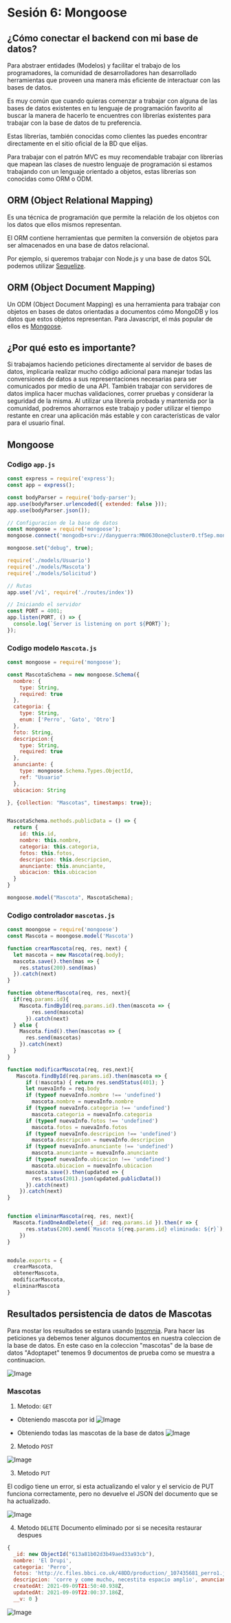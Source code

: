 # Sesión 6: Mongoose

## ¿Cómo conectar el backend con mi base de datos?

Para abstraer entidades (Modelos) y facilitar el trabajo de los programadores, la comunidad de desarrolladores han desarrollado herramientas que proveen una manera más eficiente de interactuar con las bases de datos.

Es muy común que cuando quieras comenzar a trabajar con alguna de las bases de datos existentes en tu lenguaje de programación favorito al buscar la manera de hacerlo te encuentres con librerías existentes para trabajar con la base de datos de tu preferencia.

Estas librerías, también conocidas como clientes las puedes encontrar directamente en el sitio oficial de la BD que elijas.

Para trabajar con el patrón MVC es muy recomendable trabajar con librerías que mapean las clases de nuestro lenguaje de programación si estamos trabajando con un lenguaje orientado a objetos, estas librerías son conocidas como ORM o ODM.

## ORM (Object Relational Mapping)

Es una técnica de programación que permite la relación de los objetos con los datos que ellos mismos representan.

El ORM contiene herramientas que permiten la conversión de objetos para ser almacenados en una base de datos relacional.

Por ejemplo, si queremos trabajar con Node.js y una base de datos SQL podemos utilizar [Sequelize](https://sequelize.org/v5/).


## ORM (Object Document Mapping)

Un ODM (Object Document Mapping) es una herramienta para trabajar con objetos en bases de datos orientadas a documentos cómo MongoDB y los datos que estos objetos representan. Para Javascript, el más popular de ellos es [Mongoose](https://mongoosejs.com/).

## ¿Por qué esto es importante?

Si trabajamos haciendo peticiones directamente al servidor de bases de datos, implicaría realizar mucho código adicional para manejar todas las conversiones de datos a sus representaciones necesarias para ser comunicados por medio de una API. También trabajar con servidores de datos implica hacer muchas validaciones, correr pruebas y considerar la seguridad de la misma. Al utilizar una librería probada y mantenida por la comunidad, podremos ahorrarnos este trabajo y poder utilizar el tiempo restante en crear una aplicación más estable y con características de valor para el usuario final.

## Mongoose

### Codigo `app.js`

```javascript
const express = require('express');
const app = express();

const bodyParser = require('body-parser');
app.use(bodyParser.urlencoded({ extended: false }));
app.use(bodyParser.json());

// Configuracion de la base de datos
const mongoose = require('mongoose');
mongoose.connect('mongodb+srv://danyguerra:MN0630one@cluster0.tf5ep.mongodb.net/Adoptapet?retryWrites=true&w=majority')

mongoose.set("debug", true);

require('./models/Usuario')
require('./models/Mascota')
require('./models/Solicitud')

// Rutas
app.use('/v1', require('./routes/index'))

// Iniciando el servidor
const PORT = 4001;
app.listen(PORT, () => {
  console.log(`Server is listening on port ${PORT}`);
});

```

### Codigo modelo `Mascota.js`
```javascript
const mongoose = require('mongoose');

const MascotaSchema = new mongoose.Schema({
  nombre: {
    type: String,
    required: true
  },
  categoria: {
    type: String,
    enum: ['Perro', 'Gato', 'Otro']
  },
  foto: String,
  descripcion:{
    type: String,
    required: true
  },
  anunciante: {
    type: mongoose.Schema.Types.ObjectId,
    ref: "Usuario"
  },
  ubicacion: String

}, {collection: "Mascotas", timestamps: true});


MascotaSchema.methods.publicData = () => {
  return {
    id: this.id,
    nombre: this.nombre,
    categoria: this.categoria,
    fotos: this.fotos,
    descripcion: this.descripcion,
    anunciante: this.anunciante,
    ubicacion: this.ubicacion
  }
}

mongoose.model("Mascota", MascotaSchema);
```


### Codigo controlador `mascotas.js`
```javascript
const moongose = require('mongoose')
const Mascota = moongose.model('Mascota')

function crearMascota(req, res, next) {
  let mascota = new Mascota(req.body);
  mascota.save().then(mas => {
    res.status(200).send(mas)
  }).catch(next)
}

function obtenerMascota(req, res, next){
  if(req.params.id){
    Mascota.findById(req.params.id).then(mascota => {
        res.send(mascota)
      }).catch(next)
  } else {
    Mascota.find().then(mascotas => {
      res.send(mascotas)
    }).catch(next)
  }
}

function modificarMascota(req, res,next){
   Mascota.findById(req.params.id).then(mascota => {
      if (!mascota) { return res.sendStatus(401); }
      let nuevaInfo = req.body
      if (typeof nuevaInfo.nombre !== 'undefined')
        mascota.nombre = nuevaInfo.nombre
      if (typeof nuevaInfo.categoria !== 'undefined')
        mascota.categoria = nuevaInfo.categoria
      if (typeof nuevaInfo.fotos !== 'undefined')
        mascota.fotos = nuevaInfo.fotos
      if (typeof nuevaInfo.descripcion !== 'undefined')
        mascota.descripcion = nuevaInfo.descripcion
      if (typeof nuevaInfo.anunciante !== 'undefined')
        mascota.anunciante = nuevaInfo.anunciante
      if (typeof nuevaInfo.ubicacion !== 'undefined')
        mascota.ubicacion = nuevaInfo.ubicacion
      mascota.save().then(updated => {
        res.status(201).json(updated.publicData())
      }).catch(next)
    }).catch(next)
}


function eliminarMascota(req, res, next){
  Mascota.findOneAndDelete({ _id: req.params.id }).then(r => {
      res.status(200).send(`Mascota ${req.params.id} eliminada: ${r}`);
    })
}


module.exports = {
  crearMascota,
  obtenerMascota,
  modificarMascota,
  eliminarMascota
}

```

## Resultados persistencia de datos de Mascotas

Para mostar los resultados se estara usando [Insomnia](https://insomnia.rest/). Para hacer las peticiones ya debemos tener algunos documentos en nuestra coleccion de la base de datos. En este caso en la coleccion "mascotas" de la base de datos "Adoptapet" tenemos 9 documentos de prueba como se muestra a continuacion.

![Image](./images/documentos-Mascotas.png)

### Mascotas

1. Metodo: `GET`
  - Obteniendo mascota por id
  ![Image](./images/mascotas-mongo-get-by-id.png)

  - Obteniendo todas las mascotas de la base de datos
  ![Image](./images/mascotas-mongo-get.png)

2. Metodo `POST`

  ![Image](./images/mascotas-mongo-post.png)

3. Metodo `PUT`

El codigo tiene un error, si esta actualizando el valor y el servicio de PUT funciona correctamente, pero no devuelve el JSON del documento que se ha actualizado.

  ![Image](./images/mascotas-mongo-put.png)

4. Metodo `DELETE`
Documento eliminado por si se necesita restaurar despues
```javascript
{
  _id: new ObjectId("613a81b02d3b49aed33a93cb"),
  nombre: 'El Drupi',
  categoria: 'Perro',
  fotos: 'http://c.files.bbci.co.uk/48DD/production/_107435681_perro1.jpg',
  descripcion: 'corre y come mucho, necestita espacio amplio', anunciante: new ObjectId("61302de182ba22a3c3048d59"), ubicacion: 'Estado de Mexico',
  createdAt: 2021-09-09T21:50:40.938Z,
  updatedAt: 2021-09-09T22:00:37.186Z,
  __v: 0 }
```
  ![Image](./images/mascotas-mongo-delete.png)
